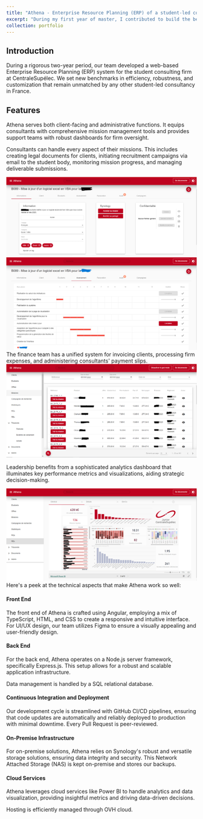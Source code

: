 ```yaml
---
title: "Athena - Enterprise Resource Planning (ERP) of a student-led consulting firm"
excerpt: "During my first year of master, I contributed to build the best ERP existing in France for student-led consulting firms. <br/><img src='/images/athena_data.PNG'>"
collection: portfolio
---
```


## Introduction
During a rigorous two-year period, our team developed a web-based Enterprise Resource Planning (ERP) system for the student consulting firm at CentraleSupélec. We set new benchmarks in efficiency, robustness, and customization that remain unmatched by any other student-led consultancy in France.
## Features
Athena serves both client-facing and administrative functions. It equips consultants with comprehensive mission management tools and provides support teams with robust dashboards for firm oversight.

Consultants can handle every aspect of their missions. This includes creating legal documents for clients, initiating recruitment campaigns via email to the student body, monitoring mission progress, and managing deliverable submissions.

<img src='/images/athena_mission.PNG'>
<img src='/images/athena_avancement.PNG'>
The finance team has a unified system for invoicing clients, processing firm expenses, and administering consultants' payment slips.
<img src='/images/athena_finance.PNG'>

Leadership benefits from a sophisticated analytics dashboard that illuminates key performance metrics and visualizations, aiding strategic decision-making.

<img src='/images/athena_data.PNG'>
Here's a peek at the technical aspects that make Athena work so well:

#### Front End

The front end of Athena is crafted using Angular, employing a mix of TypeScript, HTML, and CSS to create a responsive and intuitive interface. For UI/UX design, our team utilizes Figma to ensure a visually appealing and user-friendly design.

#### Back End

For the back end, Athena operates on a Node.js server framework, specifically Express.js. This setup allows for a robust and scalable application infrastructure.

Data management is handled by a SQL relational database.

#### Continuous Integration and Deployment

Our development cycle is streamlined with GitHub CI/CD pipelines, ensuring that code updates are automatically and reliably deployed to production with minimal downtime. Every Pull Request is peer-reviewed.

#### On-Premise Infrastructure

For on-premise solutions, Athena relies on Synology's robust and versatile storage solutions, ensuring data integrity and security. This Network Attached Storage (NAS) is kept on-premise and stores our backups.

#### Cloud Services

Athena leverages cloud services like Power BI to handle analytics and data visualization, providing insightful metrics and driving data-driven decisions.

Hosting is efficiently managed through OVH cloud.